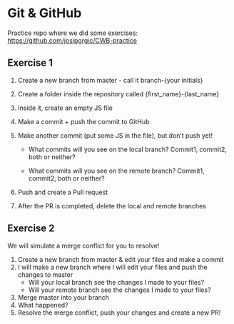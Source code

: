 # Git & GitHub

Practice repo where we did some exercises: https://github.com/josipgrgic/CWB-practice

## Exercise 1

1. Create a new branch from master - call it branch-{your initials}
2. Create a folder inside the repository called {first_name}-{last_name}
3. Inside it, create an empty JS file
4. Make a commit + push the commit to GitHub
5. Make another commit (put some JS in the file), but don’t push yet!

   - What commits will you see on the local branch? Commit1, commit2, both or neither?

   - What commits will you see on the remote branch? Commit1, commit2, both or neither?

6. Push and create a Pull request
7. After the PR is completed, delete the local and remote branches

## Exercise 2

We will simulate a merge conflict for you to resolve!

1. Create a new branch from master & edit your files and make a commit
2. I will make a new branch where I will edit your files and push the changes to master
   - Will your local branch see the changes I made to your files?
   - Will your remote branch see the changes I made to your files?
3. Merge master into your branch
4. What happened?
5. Resolve the merge conflict, push your changes and create a new PR!
